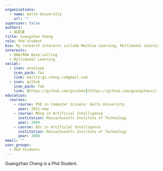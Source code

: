 ```yaml
---
organizations:
  - name: Aalto University
    url: ""
superuser: false
authors:
  - 吳恩達
title: Guangzhao Cheng
role: Phd Student
bio: My research interests include Machine Learning, Multimodal Learning.
interests:
  - DNA/RNA Base-calling
  - Multimodal Learning
social:
  - icon: envelope
    icon_pack: fas
    link: mailto:gz.cheng.cs@gmail.com
  - icon: github
    icon_pack: fab
    link: [https://github.com/gcushen](https://github.com/guangzhaocs)
education:
  courses:
    - course: PhD in Computer Scinece: Aalto University
      year: 2021-now
    - course: MEng in Artificial Intelligence
      institution: Massachusetts Institute of Technology
      year: 2009
    - course: BSc in Artificial Intelligence
      institution: Massachusetts Institute of Technology
      year: 2008
email: ""
user_groups:
  - Phd Students
---
```


Guangzhao Cheng is a Phd Student.
